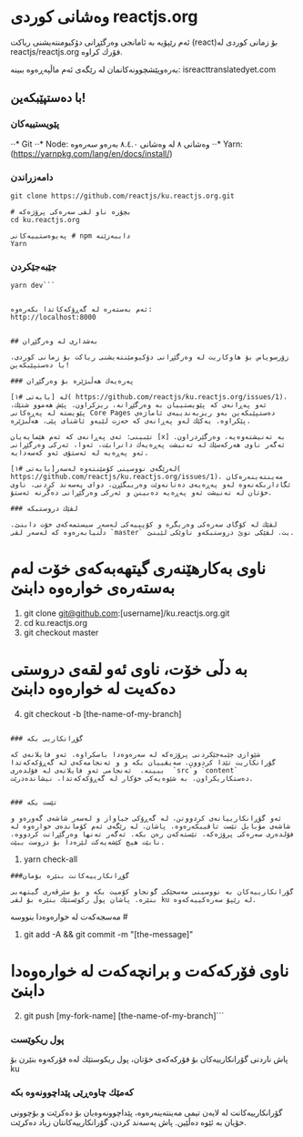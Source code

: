 



# وه‌شانی كوردی reactjs.org

ئه‌م رێپۆیه‌ به‌ ئامانجی وه‌رگێڕانی دۆكیومنته‌یشنی ریاكت  (react)بۆ زمانی كوردی له‌ reactjs/reactjs.org فۆرك كراوه‌.

به‌ره‌وپێشچوونه‌كانمان له‌ رێگه‌ی ئه‌م ماڵپه‌ڕه‌وه‌ ببینه‌: isreacttranslatedyet.com


## با ده‌ستپێبكه‌ین!

### پێویستییه‌كان


⋅⋅* Git 
⋅⋅* Node: وه‌شانی ٨ له‌ وه‌شانی ٨.٤.٠ به‌ره‌و سه‌ره‌وه‌
⋅⋅* Yarn: (https://yarnpkg.com/lang/en/docs/install/)


### دامه‌زراندن

```# كۆپییه‌ك له‌ كۆگای كۆده‌كه‌مان وه‌بگره‌:
git clone https://github.com/reactjs/ku.reactjs.org.git

# بچۆره‌ ناو لقی سه‌ره‌كی پرۆژه‌كه‌
cd ku.reactjs.org

په‌یوه‌ستییه‌كانی # npm داببه‌زێنه‌
Yarn
```
 

### جێبه‌جێكردن

```# كۆپییه‌ك له‌ كۆگای كۆده‌كه‌مان بۆ ده‌ستپێكردنی سێرڤه‌ری خۆكار كه‌ له‌ وه‌رگیراوه‌
yarn dev```


ئه‌م به‌سته‌ره‌ له‌ گه‌ڕۆكه‌كاتدا بكه‌ره‌وه‌:
http://localhost:8000


## به‌شداری له‌ وه‌رگێڕان

زۆرسوپاس بۆ هاوكاریت له‌ وه‌رگێڕانی دۆكیومێنته‌یشنی ریاكت بۆ زمانی كوردی، با ده‌ستپێبكه‌ین!

### په‌ره‌یه‌ك هه‌ڵبژێره‌ بۆ وه‌رگێڕان

له‌ [بابه‌تی #١]( https://github.com/reactjs/ku.reactjs.org/issues/1)، ئه‌و په‌ڕانه‌ی كه‌ پێویستییان به‌ وه‌رگێڕانه‌، ریزكراون. پێش هه‌موو شتێك، پێویسته‌ له‌ په‌ڕه‌كانی Core Pages ده‌ستپێبكه‌ین به‌و ریزبه‌ندییه‌ی ئاماژه‌ی پێكراوه‌. یه‌كێك له‌و په‌ڕانه‌ی كه‌ حه‌زت لێیه‌و ئاشنای پێی، هه‌ڵبژێره‌.

تێبینی: ئه‌ی په‌ڕانه‌ی كه‌ ئه‌م هێمایه‌یان [x] به‌ ته‌نیشته‌وه‌یه‌، وه‌رگێردراون. ئه‌گه‌ر ناوی هه‌ركه‌سێك له‌ ته‌نیشت په‌ڕه‌یه‌ك دانرابێت، ئه‌وا، ئه‌ركی وه‌رگێڕانی ئه‌و په‌ڕه‌یه‌ له‌ ئه‌ستۆی ئه‌و كه‌سه‌دایه‌.

له‌رێگه‌ی نووسینی كۆمێنته‌وه‌ له‌سه‌ر[بابه‌تی #١]( https://github.com/reactjs/ku.reactjs.org/issues/1)، مه‌ینته‌ینه‌ره‌كان ئگاداربكه‌نه‌وه‌ له‌و په‌ڕه‌یه‌ی ده‌تانه‌وێت وه‌ریبگێڕن، دوای په‌سه‌ند كردنی، ناوی خۆتان له‌ ته‌نیشت ئه‌و په‌ڕه‌یه‌ ده‌بینن و ئه‌ركی وه‌رگێڕانی ده‌گرنه‌ ئه‌ستۆ.

### لقێك دروستبكه‌

لقێك له‌ كۆگای سه‌ره‌كی وه‌ربگره‌ و كۆپییه‌كی له‌سه‌ر سیستمه‌كه‌ی خۆت دابنێ. دڵنیابه‌ره‌وه‌ كه‌ له‌سه‌ر لقی `master` یت. لقێكی نوێ دروستبكه‌و ناوێكی لێبنێ.

```
# ناوی به‌كارهێنه‌ری گیتهه‌به‌كه‌ی خۆت له‌م به‌سته‌ره‌ی خواره‌وه‌ دابنێ
1. git clone git@github.com:[username]/ku.reactjs.org.git
2. cd ku.reactjs.org
3. git checkout master
# به‌ دڵی خۆت، ناوی ئه‌و لقه‌ی دروستی ده‌كه‌یت له‌ خواره‌وه‌ دابنێ
4. git checkout -b [the-name-of-my-branch]
```

### گۆڕانكاریی بكه‌

شێوازی جێبه‌جێكردنی پرۆژه‌كه‌ له‌ سه‌ره‌وه‌دا باسكراوه‌. ئه‌و فایلانه‌ی كه‌ گۆرانكاریت تێدا كردوون، سه‌یڤییان بكه‌ و و ئه‌نجامه‌كه‌ی له‌ گه‌ڕۆكه‌كه‌تدا ببینه‌.  ئه‌نجامی ئه‌و فایلانه‌ی له‌ فۆلده‌ری  `src`و `content` ده‌ستكاریكراون، به‌ شێوه‌یه‌كی خۆكار له‌ گه‌ڕۆكه‌كه‌تدا، نیشانده‌درێت. 


### تێست بكه‌

ئه‌و گۆڕانكارییانه‌ی كردووتن، له‌ گه‌ڕۆكی جیاواز و له‌سه‌ر شاشه‌ی گه‌وره‌و و شاشه‌ی مۆبایل تێست تاقیبكه‌ره‌وه‌. پاشان، له‌ رێگه‌ی ئه‌م كۆمانده‌ی خواره‌وه‌ له‌ فۆلده‌ری سه‌ره‌كی پرۆژه‌كه‌، تێسته‌كه‌ن ره‌ن بكه‌. ئه‌گه‌ر ته‌نها وه‌رگێڕانت كردووه‌، نابێت هیچ كێشه‌یه‌كت لێره‌دا بۆ دروست ببێت.

```
1. yarn check-all
```
###گۆڕانكارییه‌كانت بنێره‌ بۆمان

گۆرانكارییه‌كان به‌ نووسینی مه‌سجێكی گونجاو كۆمیت بكه و بۆ سێرڤه‌ری گیتهه‌بی بنێره‌. پاشان پوڵ ركوێستێك بنێره‌ بۆ لقی ku له‌ رێپۆ سه‌ره‌كییه‌كه‌وه‌. 

```
مه‌سجه‌كه‌ت له‌ خواره‌وه‌دا بنووسه #‌
1. git add -A && git commit -m "[the-message]"
# ناوی فۆركه‌كه‌ت و برانچه‌كه‌ت له‌ خواره‌وه‌دا دابنێ
2. git push [my-fork-name] [the-name-of-my-branch]```

### پول ریكوێست

پاش ناردنی گۆرانكارییه‌كان بۆ فۆركه‌كه‌ی خۆتان، پول ریكوستێك له‌ه‌ فۆركه‌وه‌ بنێرن بۆ ku

### كه‌مێك چاوه‌ڕێی پێداچوونه‌وه‌ بكه‌

گۆرانكارییه‌كانت له‌ لایه‌ن تیمی مه‌ینته‌ینه‌ره‌وه‌، پێداچوونه‌وه‌یان بۆ ده‌كرێت و بۆچوونی خۆیان به‌ ئێوه‌ ده‌ڵێین. پاش په‌سه‌ند كردن، گۆرانكارییه‌كانتان زیاد ده‌كرێت. 

